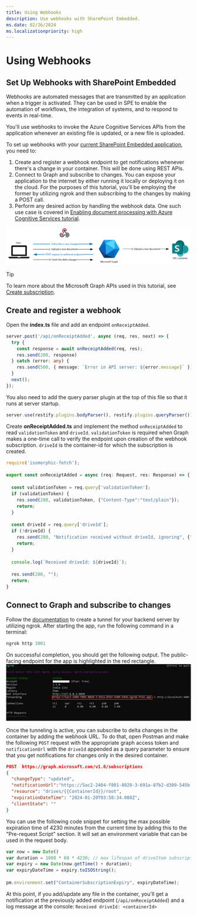 ```yaml
---
title: Using Webhooks
description: Use webhooks with SharePoint Embedded.
ms.date: 02/26/2024
ms.localizationpriority: high
---
```


# Using Webhooks

## Set Up Webhooks with SharePoint Embedded

Webhooks are automated messages that are transmitted by an application when a trigger is activated. They can be used in SPE to enable the automation of workflows, the integration of systems, and to respond to events in real-time.

You'll use webhooks to invoke the Azure Cognitive Services APIs from the application whenever an existing file is updated, or a new file is uploaded.

To set up webhooks with your [current SharePoint Embedded application](/training/modules/sharepoint-embedded-create-app/), you need to:

1. Create and register a webhook endpoint to get notifications whenever there's a change in your container. This will be done using REST APIs.
1. Connect to Graph and subscribe to changes. You can expose your application to the internet by either running it locally or deploying it on the cloud. For the purposes of this tutorial, you'll be employing the former by utilizing ngrok and then subscribing to the changes by making a POST call.
1. Perform any desired action by handling the webhook data. One such use case is covered in [Enabling document processing with Azure Cognitive Services tutorial](./doc-processing-acs.md).

![using webhooks schema](../images/Using-Webhooks.png)

> [!TIP]
> To learn more about the Microsoft Graph APIs used in this tutorial, see [Create subscription](/graph/api/subscription-post-subscriptions).

## Create and register a webhook

Open the **index.ts** file and add an endpoint `onReceiptAdded`.

```typescript
server.post('/api/onReceiptAdded', async (req, res, next) => {
  try {
    const response = await onReceiptAdded(req, res);
    res.send(200, response)
  } catch (error: any) {
    res.send(500, { message: `Error in API server: ${error.message}` });
  }
  next();
});
```

You also need to add the query parser plugin at the top of this file so that it runs at server startup.

```typescript
server.use(restify.plugins.bodyParser(), restify.plugins.queryParser());
```

Create **onReceiptAdded.ts** and implement the method `onReceiptAdded` to read `validationToken` and `driveId`. `validationToken` is required when Graph makes a one-time call to verify the endpoint upon creation of the webhook subscription. `driveId` is the container-id for which  the subscription is created.

```typescript
require('isomorphic-fetch');

export const onReceiptAdded = async (req: Request, res: Response) => {

  const validationToken = req.query['validationToken'];
  if (validationToken) {
    res.send(200, validationToken, {"Content-Type":"text/plain"});
    return;
  }

  const driveId = req.query['driveId'];
  if (!driveId) {
    res.send(200, "Notification received without driveId, ignoring", {"Content-Type":"text/plain"});
    return;
  }

  console.log(`Received driveId: ${driveId}`);

  res.send(200, "");
  return;
}
```

## Connect to Graph and subscribe to changes

Follow the [documentation](https://ngrok.com/docs/getting-started/) to create a tunnel for your backend server by utilizing ngrok.
After starting the app, run the following command in a terminal:

```powershell
ngrok http 3001
```

On successful completion, you should get the following output. The public-facing endpoint for the app is highlighted in the red rectangle.
![ngrok registration](../images/ngrok-registration.png)

Once the tunneling is active, you can subscribe to delta changes in the container by adding the webhook URL. To do that, open Postman and make the following `POST` request with the appropriate graph access token and `notificationUrl` with the `driveId` appended as a query parameter to ensure that you get notifications for changes only in the desired container.

```json
POST  https://graph.microsoft.com/v1.0/subscriptions
{
  "changeType": "updated",
  "notificationUrl":"https://5ac2-2404-f801-8028-3-691a-87b2-d309-545b.ngrok-free.app/api/onReceiptAdded?driveId={{ContainerId}}",
  "resource": "drives/{{ContainerId}}/root",
  "expirationDateTime": "2024-01-20T03:58:34.088Z",
  "clientState": ""
}
```

You can use the following code snippet for setting the max possible expiration time of 4230 minutes from the current time by adding this to the "Pre-request Script" section. It will set an environment variable that can be used in the request body.

```javascript
var now = new Date()
var duration = 1000 * 60 * 4230; // max lifespan of driveItem subscription is 4230 minutes
var expiry = new Date(now.getTime() + duration);
var expiryDateTime = expiry.toISOString();

pm.environment.set("ContainerSubscriptionExpiry", expiryDateTime);
```

At this point, if you add/update any file in the container, you'll get a notification at the previously added endpoint (`/api/onReceiptAdded`) and a log message at the console: `Received driveId: <containerId>`
